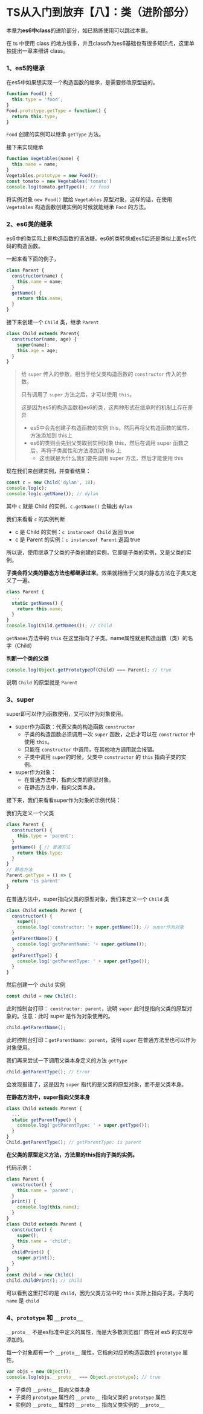 # TS从入门到放弃【八】：类（进阶部分）

本章为**es6中class**的进阶部分，如已熟练使用可以跳过本章。

在 ts 中使用 class 的地方很多，并且class作为es6基础也有很多知识点，这里单独提出一章来细讲 class。



### 1、es5的继承

在es5中如果想实现一个构造函数的继承，是需要修改原型链的。

```js
function Food() {
  this.type = 'food';
}
Food.prototype.getType = function() {
  return this.type;
}
```

`Food` 创建的实例可以继承 `getType` 方法。

接下来实现继承

```js
function Vegetables(name) {
  this.name = name;
}
Vegetables.prototype = new Food();
const tomato = new Vegetables('tomato')
console.log(tomato.getType()); // food
```

将实例对象 `new Food()` 赋给 `Vegetables` 原型对象，这样的话，在使用 `Vegetables` 构造函数创建实例的时候就能继承 `Food` 的方法。



### 2、es6类的继承

es6中的类实际上是构造函数的语法糖。es6的类转换成es5后还是类似上面es5代码的构造函数。

一起来看下面的例子，

```js
class Parent {
  constructor(name) {
    this.name = name;
  }
  getName() {
    return this.name;
  }
}
```

接下来创建一个 `Child` 类，继承 `Parent`

```js
class Child extends Parent{
  constructor(name, age) {
    super(name);
    this.age = age;
  }
}
```

> 给 `super` 传入的参数，相当于给父类构造函数的 `constructor` 传入的参数。
>
> 只有调用了 `super` 方法之后，才可以使用 `this`。
>
> 这是因为es5的构造函数和es6的类，这两种形式在继承时的机制上存在差异
>
> - es5中会先创建子构造函数的实例 this，然后再将父构造函数的属性、方法添加到 this上
> - es6的类则会先到父类取到实例对象 this，然后在调用 super 函数之后，再将子类属性和方法添加到 this 上
>   - 这也就是为什么我们要先调用 super 方法，然后才能使用 this

现在我们来创建实例，并查看结果：

```js
const c = new Child('dylan', 18);
console.log(c);
console.log(c.getName()); // dylan
```

其中 `c` 就是 Child 的实例，`c.getName()` 会输出 `dylan`

我们来看看 `c` 的实例判断

- c 是 Child 的实例：`c instanceof Child` 返回 true
- c 是 Parent 的实例：`c instanceof Parent` 返回 true

所以说，使用继承了父类的子类创建的实例，它即是子类的实例，又是父类的实例。

**子类会将父类的静态方法也都继承过来**。效果就相当于父类的静态方法在子类又定义了一遍。

```js
class Parent {
  ...
  static getNames() {
    return this.name;
  }
}
console.log(Child.getNames()); // Child
```

`getNames`方法中的 `this` 在这里指向了子类。name属性就是构造函数（类）的名字（Child）



**判断一个类的父类**

```js
console.log(Object.getPrototypeOf(Child) === Parent); // true
```

说明 `Child` 的原型就是 `Parent`



### 3、super

super即可以作为函数使用，又可以作为对象使用。

- super作为函数：代表父类的构造函数 `constructor`
  - 子类的构造函数必须调用一次 `super` 函数，之后才可以在 `constructor` 中使用 `this`。
  - 只能在 `constructor` 中调用，在其他地方调用就会报错。
  - 子类中调用 `super`的时候，父类中 `constructor` 的 `this` 指向子类的实例。
- super作为对象：
  - 在普通方法中，指向父类的原型对象。
  - 在静态方法中，指向父类本身。



接下来，我们来看看super作为对象的示例代码：

我们先定义一个父类

```js
class Parent {
  constructor() {
    this.type = 'parent';
  }
  getName() { // 普通方法
    return this.type;
  }
}
// 静态方法
Parent.getType = () => {
  return 'is parent'
}
```

在普通方法中，super指向父类的原型对象，我们来定义一个 `Child` 类

```js
class Child extends Parent {
  constructor() {
    super();
    console.log('constructor: '+ super.getName()); // super作为对象
  }
  getParentName() {
    console.log('getParentName: '+ super.getName());
  }
  getParentType() {
    console.log('getParentType: ' + super.getType());
  }
}
```

然后创建一个 `child` 实例

```js
const child = new Child();
```

此时控制台打印： `constructor: parent`，说明 `super` 此时是指向父类的原型对象的。注意：此时 super 是作为对象使用的。

```js
child.getParentName();
```

此时控制台打印：`getParentName: parent`，说明 `super` 在普通方法里也可以作为对象使用。



我们再来尝试一下调用父类本身定义的方法 `getType`

```js
child.getParentType(); // Error
```

会发现报错了，这是因为 `super` 指代的是父类的原型对象，而不是父类本身。



**在静态方法中，super指向父类本身**

```js
class Child extends Parent {
  ...
  static getParentType() {
    console.log('getParentType: ' + super.getType());
  }
}
Child.getParentType(); // getParentType: is parent
```



**在父类的原型定义方法，方法里的this指向子类的实例。**

代码示例：

```js
class Parent {
  constructor() {
    this.name = 'parent';
  }
  print() {
    console.log(this.name);
  }
}
class Child extends Parent {
  constructor() {
    super();
    this.name = 'child';
  }
  childPrint() {
    super.print();
  }
}
const child = new Child()
child.childPrint(); // child
```

可以看到这里打印的是 `child`，因为父类方法中的 `this` 实际上指向子类，子类的 `name` 是 `child`



### 4、`prototype` 和 `__proto__`

`__proto__` 不是es标准中定义的属性，而是大多数浏览器厂商在对 es5 的实现中添加的。

每一个对象都有一个 `__proto__` 属性，它指向对应的构造函数的 `prototype` 属性。

```js
var objs = new Object();
console.log(objs.__proto__ === Object.prototype); // true
```



- 子类的 `__proto__` 指向父类本身
- 子类的 `prototype` 属性的 `__proto__` 指向父类的 `prototype` 属性
- 实例的 `__proto__` 属性的 `__proto__` 指向父类实例的 `__proto__`